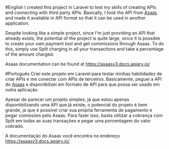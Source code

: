 #English
I created this project in Laravel to test my skills of creating APIs and connecting with third party APIs. Basically, I took the API from <a href="https://www.asaas.com/">Asaas</a> and made it available in API format so that it can be used in another application.

Despite looking like a simple project, since I'm just providing an API that already exists, the potential of the project is quite large, since it is possible to create your own payment tool and get commissions through Asaas. To do this, simply use Split charging in all your transactions and take a percentage of the amount charged.

Asaas documentation can be found at https://asaasv3.docs.apiary.io/

#Português
Criei este projeto em Laravel para testar minhas habilidades de criar APIs e me conectar com APIs de terceiros. Basicamente, peguei a API do <a href="https://www.asaas.com/">Asaas</a> e disponibilizei em formato de API para que possa ser usado em outra aplicação.

Apesar de parecer um projeto simples, já que estou apenas disponibilizando uma API que já existe, o potencial do projeto é bem grande, já que é possível criar sua própria ferramenta de pagamento e pegar comissões pelo Asaas. Para fazer isso, basta utilizar a cobrança com Split em todas as suas transações e pegar uma porcentagem do valor cobrado.

A documentação do Asaas você encontra no endereço https://asaasv3.docs.apiary.io/
